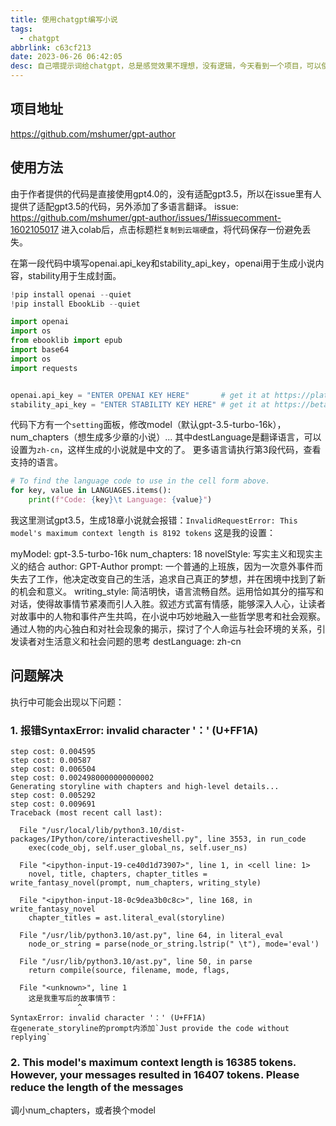 ```yaml
---
title: 使用chatgpt编写小说
tags:
  - chatgpt
abbrlink: c63cf213
date: 2023-06-26 06:42:05
desc: 自己喂提示词给chatgpt，总是感觉效果不理想，没有逻辑，今天看到一个项目，可以使用chatgpt编写小说，效果还不错，可以参考一下。
---
```


## 项目地址
https://github.com/mshumer/gpt-author

## 使用方法
由于作者提供的代码是直接使用gpt4.0的，没有适配gpt3.5，所以在issue里有人提供了适配gpt3.5的代码，另外添加了多语言翻译。
issue: https://github.com/mshumer/gpt-author/issues/1#issuecomment-1602105017
进入colab后，点击标题栏`复制到云端硬盘`，将代码保存一份避免丢失。

在第一段代码中填写openai.api_key和stability_api_key，openai用于生成小说内容，stability用于生成封面。
```python
!pip install openai --quiet
!pip install EbookLib --quiet

import openai
import os
from ebooklib import epub
import base64
import os
import requests


openai.api_key = "ENTER OPENAI KEY HERE"       # get it at https://platform.openai.com/
stability_api_key = "ENTER STABILITY KEY HERE" # get it at https://beta.dreamstudio.ai/
```

代码下方有一个`setting`面板，修改model（默认gpt-3.5-turbo-16k），num_chapters（想生成多少章的小说）...
其中destLanguage是翻译语言，可以设置为`zh-cn`，这样生成的小说就是中文的了。
更多语言请执行第3段代码，查看支持的语言。
```python
# To find the language code to use in the cell form above.
for key, value in LANGUAGES.items():
    print(f"Code: {key}\t Language: {value}")
```
我这里测试gpt3.5，生成18章小说就会报错：`InvalidRequestError: This model's maximum context length is 8192 tokens`
这是我的设置：


myModel:
gpt-3.5-turbo-16k
num_chapters:
18
novelStyle:
写实主义和现实主义的结合
author:
GPT-Author
prompt:
一个普通的上班族，因为一次意外事件而失去了工作，他决定改变自己的生活，追求自己真正的梦想，并在困境中找到了新的机会和意义。
writing_style:
简洁明快，语言流畅自然。运用恰如其分的描写和对话，使得故事情节紧凑而引人入胜。叙述方式富有情感，能够深入人心，让读者对故事中的人物和事件产生共鸣，在小说中巧妙地融入一些哲学思考和社会观察。通过人物的内心独白和对社会现象的揭示，探讨了个人命运与社会环境的关系，引发读者对生活意义和社会问题的思考
destLanguage:
zh-cn

## 问题解决
执行中可能会出现以下问题：
### 1. 报错SyntaxError: invalid character '：' (U+FF1A)
```
step cost: 0.004595
step cost: 0.00587
step cost: 0.006504
step cost: 0.0024980000000000002
Generating storyline with chapters and high-level details...
step cost: 0.005292
step cost: 0.009691
Traceback (most recent call last):

  File "/usr/local/lib/python3.10/dist-packages/IPython/core/interactiveshell.py", line 3553, in run_code
    exec(code_obj, self.user_global_ns, self.user_ns)

  File "<ipython-input-19-ce40d1d73907>", line 1, in <cell line: 1>
    novel, title, chapters, chapter_titles = write_fantasy_novel(prompt, num_chapters, writing_style)

  File "<ipython-input-18-0c9dea3b0c8c>", line 168, in write_fantasy_novel
    chapter_titles = ast.literal_eval(storyline)

  File "/usr/lib/python3.10/ast.py", line 64, in literal_eval
    node_or_string = parse(node_or_string.lstrip(" \t"), mode='eval')

  File "/usr/lib/python3.10/ast.py", line 50, in parse
    return compile(source, filename, mode, flags,

  File "<unknown>", line 1
    这是我重写后的故事情节：
               ^
SyntaxError: invalid character '：' (U+FF1A)
在generate_storyline的prompt内添加`Just provide the code without replying`
```
### 2. This model's maximum context length is 16385 tokens. However, your messages resulted in 16407 tokens. Please reduce the length of the messages
调小num_chapters，或者换个model

